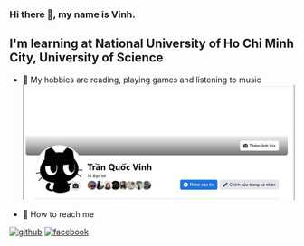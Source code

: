 ### Hi there 👋, my name is Vinh.
## I'm learning at  National University of Ho Chi Minh City, University of Science 


- 🌱 My hobbies are reading, playing games and listening to music
![](https://github.com/VINHTQV/VINHTQV/blob/main/hinh1.jpg?raw=true)


- 🔭 How to reach me

[<img src='https://cdn.jsdelivr.net/npm/simple-icons@3.0.1/icons/github.svg' alt='github' height='40'>](https://github.com/vinhtqv)  [<img src='https://cdn.jsdelivr.net/npm/simple-icons@3.0.1/icons/facebook.svg' alt='facebook' height='40'>](https://www.facebook.com/https://www.facebook.com/quocvinh.tran.1000469/)  
